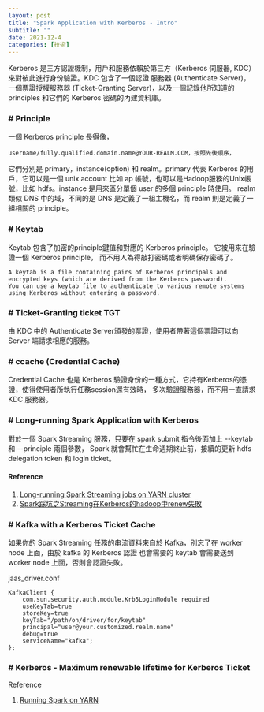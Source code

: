 ```yaml
---
layout: post
title: "Spark Application with Kerberos - Intro"
subtitle: ""
date: 2021-12-4
categories: [技術]
---
```


Kerberos 是三方認證機制，用戶和服務依賴於第三方（Kerberos 伺服器, KDC）來對彼此進行身份驗證。KDC 包含了一個認證
服務器 (Authenticate Server)，一個票證授權服務器 (Ticket-Granting Server)，以及一個記錄他所知道的 principles
和它們的 Kerberos 密碼的內建資料庫。

### # Principle

一個 Kerberos principle 長得像，

```
username/fully.qualified.domain.name@YOUR-REALM.COM，按照先後順序，
```

它們分別是 primary，instance(option) 和 realm。primary 代表 Kerberos 的用戶，它可以是一個 unix account
比如 ap 帳號，也可以是Hadoop服務的Unix帳號，比如 hdfs。instance 是用來區分單個 user 的多個 principle 時使用。
realm 類似 DNS 中的域，不同的是 DNS 是定義了一組主機名，而 realm 則是定義了一組相關的 principle。

### # Keytab

Keytab 包含了加密的principle鍵值和對應的 Kerberos principle。 它被用來在驗證一個 Kerberos principle，
而不用人為得敲打密碼或者明碼保存密碼了。

```angular2html
A keytab is a file containing pairs of Kerberos principals and encrypted keys (which are derived from the Kerberos password). 
You can use a keytab file to authenticate to various remote systems using Kerberos without entering a password.
```

### # Ticket-Granting ticket TGT
由 KDC 中的 Authenticate Server頒發的票證，使用者帶著這個票證可以向 Server 端請求相應的服務。


### # ccache (Credential Cache)
Credential Cache 也是 Kerberos 驗證身份的一種方式，它持有Kerberos的憑證，使得使用者所執行任務session還有效時，
多次驗證服務器，而不用一直請求 KDC 服務器。


### # Long-running Spark Application with Kerberos

對於一個 Spark Streaming 服務，只要在 spark submit 指令後面加上 --keytab 和 --principle 兩個參數，
Spark 就會幫忙在生命週期終止前，接續的更新 hdfs delegation token 和 login ticket。

#### Reference

1. [Long-running Spark Streaming jobs on YARN cluster](https://mkuthan.github.io/blog/2016/09/30/spark-streaming-on-yarn/)
2. [Spark踩坑之Streaming在Kerberos的hadoop中renew失敗](https://flume.cn/2016/11/24/Spark踩坑之Streaming在Kerberos的hadoop中renew失敗/值)

### # Kafka with a Kerberos Ticket Cache

如果你的 Spark Streaming 任務的串流資料來自於 Kafka，別忘了在 worker node 上面，由於 kafka 的 Kerberos 認證 
也會需要的 keytab 會需要送到 worker node 上面，否則會認證失敗。

jaas_driver.conf

```
KafkaClient {
    com.sun.security.auth.module.Krb5LoginModule required
    useKeyTab=true
    storeKey=true
    keyTab="/path/on/driver/for/keytab"
    principal="user@your.customized.realm.name"
    debug=true
    serviceName="kafka";
};
```

### # Kerberos - Maximum renewable lifetime for Kerberos Ticket



Reference
1. [Running Spark on YARN](https://spark.apache.org/docs/2.4.6/running-on-yarn.html#yarn-specific-kerberos-configuration)
